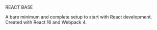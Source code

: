 REACT BASE

A bare minimum and complete setup to start with React development. Created with React 16 and Webpack 4.

